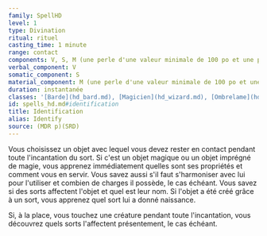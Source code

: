 ```yaml
---
family: SpellHD
level: 1
type: Divination
ritual: rituel
casting_time: 1 minute
range: contact
components: V, S, M (une perle d'une valeur minimale de 100 po et une plume de hibou)
verbal_component: V
somatic_component: S
material_component: M (une perle d'une valeur minimale de 100 po et une plume de hibou)
duration: instantanée
classes: '[Barde](hd_bard.md), [Magicien](hd_wizard.md), [Ombrelame](hd_rogue_ombrelame.md)'
id: spells_hd.md#identification
title: Identification
alias: Identify
source: (MDR p)(SRD)
---
```


Vous choisissez un objet avec lequel vous devez rester en contact pendant toute l'incantation du sort. Si c'est un objet magique ou un objet imprégné de magie, vous apprenez immédiatement quelles sont ses propriétés et comment vous en servir. Vous savez aussi s'il faut s'harmoniser avec lui pour l'utiliser et combien de charges il possède, le cas échéant. Vous savez si des sorts affectent l'objet et quel est leur nom. Si l'objet a été créé grâce à un sort, vous apprenez quel sort lui a donné naissance.

Si, à la place, vous touchez une créature pendant toute l'incantation, vous découvrez quels sorts l'affectent présentement, le cas échéant.

